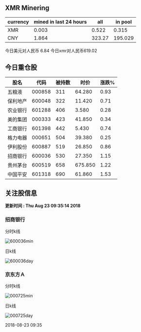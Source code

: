 ## XMR Minering

|currency|mined in last 24 hours|all|in pool|
|---|---|---|---|
|XMR|0.003|0.522|0.315|
|CNY|1.864|323.27|195.029|

今日美元对人民币 6.84	今日xmr对人民币619.02


## 今日重仓股 

|股名|代码|被持数|时价|涨跌%|
|---|---|---|---|---|
|五粮液|000858|311|64.280|0.93|
|保利地产|600048|322|11.420|0.71|
|农业银行|601288|406|3.580|0.28|
|美的集团|000333|423|41.850|0.34|
|工商银行|601398|442|5.430|0.74|
|格力电器|000651|504|39.380|0.25|
|伊利股份|600887|519|26.850|0.86|
|招商银行|600036|530|27.350|1.15|
|贵州茅台|600519|658|675.850|1.22|
|中国平安|601318|690|61.860|1.53|

## 关注股信息
**更新时间 : Thu Aug 23 09:35:14 2018**
### 招商银行 
分时k线

![600036min](http://image.sinajs.cn/newchart/min/n/sh600036.gif)

日k线

![600036day](http://image.sinajs.cn/newchart/daily/n/sh600036.gif)

### 京东方Ａ 
分时k线

![000725min](http://image.sinajs.cn/newchart/min/n/sz000725.gif)

日k线

![000725day](http://image.sinajs.cn/newchart/daily/n/sz000725.gif)

2018-08-23 09:35